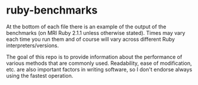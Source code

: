 ruby-benchmarks
===============

At the bottom of each file there is an example of the output of the benchmarks (on MRI Ruby 2.1.1 unless otherwise stated). Times may vary each time you run them and of course will vary across different Ruby interpreters/versions.

The goal of this repo is to provide information about the performance of various methods that are commonly used. Readability, ease of modification, etc. are also important factors in writing software, so I don't endorse always using the fastest operation.
